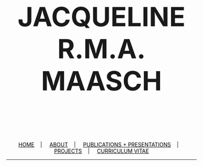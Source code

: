 <p align="center" style="font-size:70px"><b>JACQUELINE  R.M.A.  MAASCH</b></p><br><br>
<div class="topnav">
  <p align="center">
  <a href="home.html" style="color: rgb(0,0,0)"><font color="000000">HOME</font></a>&nbsp;&nbsp;&nbsp;&nbsp;|&nbsp;&nbsp;&nbsp;&nbsp;
  <a href="about.html" style="color: rgb(0,0,0)"><font color="000000">ABOUT</font></a>&nbsp;&nbsp;&nbsp;&nbsp;|&nbsp;&nbsp;&nbsp;&nbsp;
  <a href="pubs.html" style="color: rgb(0,0,0)"><font color="000000">PUBLICATIONS + PRESENTATIONS</font></a>&nbsp;&nbsp;&nbsp;&nbsp;|&nbsp;&nbsp;&nbsp;&nbsp;
  <a href="projects.html" style="color: rgb(0,0,0)"><font color="000000">PROJECTS</font></a>&nbsp;&nbsp;&nbsp;&nbsp;|&nbsp;&nbsp;&nbsp;&nbsp;
  <a href="resume_05_2020.pdf" style="color: rgb(0,0,0)" target="_blank"><font color="000000">CURRICULUM VITAE</font></a> 
</p>
</div>

---------------------------------------

<meta charset="utf-8">
<body>
<script src="https://d3js.org/d3.v4.min.js"></script>
<script src="https://d3js.org/d3-timer.v1.min.js"></script>

<script>

// Set dimensions of SVG containers.

var width = 250,
    height = 200;

// Build SVG grid for visualization.

var svg1 = d3.select("body").append("svg")
    .attr("width", width / 5)
    .attr("height", height / 5)
    .style("background", "#ffffff")
    .append("g")
    .attr("transform", "translate(" + [width / 2, height / 2] + ")");

var svg2 = d3.select("body").append("svg")
    .attr("width", width)
    .attr("height", height)
    .style("background", "#000000")
    .append("g")
    .attr("transform", "translate(" + [width / 2, height / 2] + ")");

var svg3 = d3.select("body").append("svg")
    .attr("width", width)
    .attr("height", height)
    .style("background", "#b3e8c2")
    .append("g")
    .attr("transform", "translate(" + [width / 2, height / 2] + ")");

var svg4 = d3.select("body").append("svg")
    .attr("width", width)
    .attr("height", height)
    .style("background", "#baa600")
    .append("g")
    .attr("transform", "translate(" + [width / 2, height / 2] + ")");

var svg5 = d3.select("body").append("svg")
    .attr("width", width)
    .attr("height", height)
    .style("background", "#ffb852")
    .append("g")
    .attr("transform", "translate(" + [width / 2, height / 2] + ")");

// Append paths for Lissajous curves.

var lissajousTitle = svg2.append("path")
    .attr("fill", "none")
    .attr("stroke", "#c0b490")
    .attr("stroke-opacity", 1)
    .attr("stroke-width", 0.5)
    .attr("x", 50)
    .attr("y", 250);

var lissajous1 = svg3.append("path")
    .attr("fill", "none")
    .attr("stroke", "#ffff00")
    .attr("stroke-opacity", 1)
    .attr("stroke-width", 0.5)
    .attr("x", 50)
    .attr("y", 250);

var lissajous2 = svg4.append("path")
    .attr("fill", "none")
    .attr("stroke", "#e62e73")
    .attr("stroke-opacity", 1)
    .attr("stroke-width", 0.5)
    .attr("x", 50)
    .attr("y", 250);

var lissajous3 = svg5.append("path")
    .attr("fill", "none")
    .attr("stroke", "#ebd999")
    .attr("stroke-opacity", 1)
    .attr("stroke-width", 0.5)
    .attr("x", 50)
    .attr("y", 250);

// Append rectangles to house text.

var textBoxTitle = svg2.append("rect")
    .attr("width", 150)
    .attr("height", 100)
    .attr("x", -10)
    .attr("y", -50)
    .style("fill", "#06004f")
    .style("opacity", 0.8);

var textBox1 = svg3.append("rect")
    .attr("width", 150)
    .attr("height", 100)
    .attr("x", -10)
    .attr("y", -50)
    .style("fill", "#ffcfc4")
    .style("opacity", 0.8);

var textBox2 = svg4.append("rect")
    .attr("width", 150)
    .attr("height", 100)
    .attr("x", -10)
    .attr("y", -50)
    .style("fill", "#2dbc94")
    .style("opacity", 0.9);

var textBox3 = svg5.append("rect")
    .attr("width", 150)
    .attr("height", 100)
    .attr("x", -10)
    .attr("y", -50)
    .style("fill", "#a93400")
    .style("opacity", 0.6);


// Append text of title.

var text1_title = svg2.append("text")
    .attr("x", 0)
    .attr("y", -20)
    .attr("dy", "-1em")
    .attr("font-family", "sans-serif")
    .attr("font-size", "8px")
    .attr("fill", "#c0b490")
    .text("ALL WATCHED");

var text2_title = svg2.append("text")
    .attr("x", 0)
    .attr("y", -20)
    .attr("dy", "0em")
    .attr("font-family", "sans-serif")
    .attr("font-size", "8px")
    .attr("fill", "#c0b490")
    .text("OVER BY");

var text3_title = svg2.append("text")
    .attr("x", 0)
    .attr("y", -20)
    .attr("dy", "1em")
    .attr("font-family", "sans-serif")
    .attr("font-size", "8px")
    .attr("fill", "#c0b490")
    .text("MACHINES OF");

var text4_title = svg2.append("text")
    .attr("x", 0)
    .attr("y", -20)
    .attr("dy", "2em")
    .attr("font-family", "sans-serif")
    .attr("font-size", "8px")
    .attr("fill", "#c0b490")
    .text("LOVING GRACE");

var text5_title = svg2.append("text")
    .attr("x", 0)
    .attr("y", -20)
    .attr("dy", "4em")
    .attr("font-family", "sans-serif")
    .attr("font-size", "8px")
    .attr("fill", "#c0b490")
    .text("");

var text6_title = svg2.append("text")
    .attr("x", 0)
    .attr("y", -20)
    .attr("dy", "5em")
    .attr("font-family", "sans-serif")
    .attr("font-size", "8px")
    .attr("fill", "#c0b490")
    .text("Richard Brautigan | 1967");

// Append text of first stanza.

    /*
    I like to think (and
    the sooner the better!)
    of a cybernetic meadow
    where mammals and computers
    live together in mutually
    programming harmony
    like pure water
    touching clear sky.
    */

var text1_3 = svg3.append("text")
    .attr("x", 0)
    .attr("y", -20)
    .attr("dy", "-1em")
    .attr("font-family", "sans-serif")
    .attr("font-size", "8px")
    .attr("fill", "#ffff00")
    .text("I like to think (and");

var text2_3 = svg3.append("text")
    .attr("x", 0)
    .attr("y", -20)
    .attr("dy", "0em")
    .attr("font-family", "sans-serif")
    .attr("font-size", "8px")
    .attr("fill", "#ffff00")
    .text("the sooner the better!)");

var text3_3 = svg3.append("text")
    .attr("x", 0)
    .attr("y", -20)
    .attr("dy", "1em")
    .attr("font-family", "sans-serif")
    .attr("font-size", "8px")
    .attr("fill", "#ffff00")
    .text("of a cybernetic meadow");

var text4_3 = svg3.append("text")
    .attr("x", 0)
    .attr("y", -20)
    .attr("dy", "2em")
    .attr("font-family", "sans-serif")
    .attr("font-size", "8px")
    .attr("fill", "#ffff00")
    .text("where mammals and computers");

var text5_3 = svg3.append("text")
    .attr("x", 0)
    .attr("y", -20)
    .attr("dy", "3em")
    .attr("font-family", "sans-serif")
    .attr("font-size", "8px")
    .attr("fill", "#ffff00")
    .text("live together in mutually");

var text6_3 = svg3.append("text")
    .attr("x", 0)
    .attr("y", -20)
    .attr("dy", "4em")
    .attr("font-family", "sans-serif")
    .attr("font-size", "8px")
    .attr("fill", "#ffff00")
    .text("programming harmony");

var text7_3 = svg3.append("text")
    .attr("x", 0)
    .attr("y", -20)
    .attr("dy", "5em")
    .attr("font-family", "sans-serif")
    .attr("font-size", "8px")
    .attr("fill", "#ffff00")
    .text("like pure water");

var text8_3 = svg3.append("text")
    .attr("x", 0)
    .attr("y", -20)
    .attr("dy", "6em")
    .attr("font-family", "sans-serif")
    .attr("font-size", "8px")
    .attr("fill", "#ffff00")
    .text("touching clear sky.");

// Append text of second stanza.

        /*
        I like to think
        (right now, please!)
        of a cybernetic forest
        filled with pines and electronics
        where deer stroll peacefully
        past computers
        as if they were flowers
        with spinning blossoms.
        */

var text1_4 = svg4.append("text")
    .attr("x", 0)
    .attr("y", -20)
    .attr("dy", "-1em")
    .attr("font-family", "sans-serif")
    .attr("font-size", "8px")
    .attr("fill", "#e62e73")
    .text("I like to think");

var text2_4 = svg4.append("text")
    .attr("x", 0)
    .attr("y", -20)
    .attr("dy", "0em")
    .attr("font-family", "sans-serif")
    .attr("font-size", "8px")
    .attr("fill", "#e62e73")
    .text("(right now, please!)");

var text3_4 = svg4.append("text")
    .attr("x", 0)
    .attr("y", -20)
    .attr("dy", "1em")
    .attr("font-family", "sans-serif")
    .attr("font-size", "8px")
    .attr("fill", "#e62e73")
    .text("of a cybernetic forest");

var text4_4 = svg4.append("text")
    .attr("x", 0)
    .attr("y", -20)
    .attr("dy", "2em")
    .attr("font-family", "sans-serif")
    .attr("font-size", "8px")
    .attr("fill", "#e62e73")
    .text("filled with pines and electronics");

var text5_4 = svg4.append("text")
    .attr("x", 0)
    .attr("y", -20)
    .attr("dy", "3em")
    .attr("font-family", "sans-serif")
    .attr("font-size", "8px")
    .attr("fill", "#e62e73")
    .text("where deer stroll peacefully");

var text6_4 = svg4.append("text")
    .attr("x", 0)
    .attr("y", -20)
    .attr("dy", "4em")
    .attr("font-family", "sans-serif")
    .attr("font-size", "8px")
    .attr("fill", "#e62e73")
    .text("past computers");

var text7_4 = svg4.append("text")
    .attr("x", 0)
    .attr("y", -20)
    .attr("dy", "5em")
    .attr("font-family", "sans-serif")
    .attr("font-size", "8px")
    .attr("fill", "#e62e73")
    .text("as if they were flowers");

var text8_4 = svg4.append("text")
    .attr("x", 0)
    .attr("y", -20)
    .attr("dy", "6em")
    .attr("font-family", "sans-serif")
    .attr("font-size", "8px")
    .attr("fill", "#e62e73")
    .text("with spinning blossoms.");

// Append text of third stanza.

    /*
    I like to think
    (it has to be!)
    of a cybernetic ecology
    where we are free of our labors
    and joined back to nature,
    returned to our mammal
    brothers and sisters,
    and all watched over
    by machines of loving grace.
    */

var text1_5 = svg5.append("text")
    .attr("x", 0)
    .attr("y", -20)
    .attr("dy", "-1em")
    .attr("font-family", "sans-serif")
    .attr("font-size", "8px")
    .attr("fill", "#ebd999")
    .text("I like to think");

var text2_5 = svg5.append("text")
    .attr("x", 0)
    .attr("y", -20)
    .attr("dy", "0em")
    .attr("font-family", "sans-serif")
    .attr("font-size", "8px")
    .attr("fill", "#ebd999")
    .text("(it has to be!)");

var text3_5 = svg5.append("text")
    .attr("x", 0)
    .attr("y", -20)
    .attr("dy", "1em")
    .attr("font-family", "sans-serif")
    .attr("font-size", "8px")
    .attr("fill", "#ebd999")
    .text("of a cybernetic ecology");

var text4_5 = svg5.append("text")
    .attr("x", 0)
    .attr("y", -20)
    .attr("dy", "2em")
    .attr("font-family", "sans-serif")
    .attr("font-size", "8px")
    .attr("fill", "#ebd999")
    .text("where we are free of our labors");

var text5_5 = svg5.append("text")
    .attr("x", 0)
    .attr("y", -20)
    .attr("dy", "3em")
    .attr("font-family", "sans-serif")
    .attr("font-size", "8px")
    .attr("fill", "#ebd999")
    .text("and joined back to nature,");

var text6_5 = svg5.append("text")
    .attr("x", 0)
    .attr("y", -20)
    .attr("dy", "4em")
    .attr("font-family", "sans-serif")
    .attr("font-size", "8px")
    .attr("fill", "#ebd999")
    .text("returned to our mammal");

var text7_5 = svg5.append("text")
    .attr("x", 0)
    .attr("y", -20)
    .attr("dy", "5em")
    .attr("font-family", "sans-serif")
    .attr("font-size", "8px")
    .attr("fill", "#ebd999")
    .text("brothers and sisters,");

var text8_5 = svg5.append("text")
    .attr("x", 0)
    .attr("y", -20)
    .attr("dy", "6em")
    .attr("font-family", "sans-serif")
    .attr("font-size", "8px")
    .attr("fill", "#ebd999")
    .text("and all watched over");

var text9_5 = svg5.append("text")
    .attr("x", 0)
    .attr("y", -20)
    .attr("dy", "7em")
    .attr("font-family", "sans-serif")
    .attr("font-size", "8px")
    .attr("fill", "#ebd999")
    .text("by machines of loving grace.");


/*
SVG Path Mini-Language

T (t) = Shorthand/smooth quadratic Bézier curveto:
Draw a quadratic Bézier curve from the current point
to (x,y). The control point is assumed to be the
reflection of the control point on the previous command
relative to the current point.

L (l) = lineto: Draw a line from the current point to
the point (x,y).

M (m) = moveto: Move the pen to a new location. No line
is drawn. All path data must begin with a 'moveto' command.
*/

/* Equations for Lissajous curves adapted from:
http://goatlink.deviantart.com/art/lissajous-curves-338721857
*/

var range = d3.range(-70 * Math.PI, 50 * Math.PI, 0.02);

var range2 = d3.range(-60 * Math.PI, 40 * Math.PI, 0.02);

d3.timer(function(t) {

    var dTitle = "M";

    for (var i = 0; i < range.length; i++) {
        var p = range2[i];
        dTitle += 0.22 * width * (Math.sin(3 * p + t / 2000) + Math.sin(2.01 * p + t / 3000));
        dTitle += ",";
        dTitle += 0.22 * height * (Math.sin(2.5 * p + t / 4000) + Math.sin(3.01 * p + t / 3000));
        if (i != range.length - 1) dTitle += "L";
    }

    dTitle.length--;
    lissajousTitle.attr("d", dTitle);

    var d1 = "M";

    for (var i = 0; i < range.length; i++) {
        var p = range[i];
        d1 += 0.22 * width * (Math.sin(3 * p + t / 2000) + Math.sin(2.01 * p + t / 3000));
        d1 += ",";
        d1 += 0.22 * height * (Math.sin(2 * p + t / 4000) + Math.sin(3.01 * p + t / 3000));
        if (i != range.length - 1) d1 += "L";
    }

    d1.length--;
    lissajous1.attr("d", d1);

    var d2 = "M";

    for (var i = 0; i < range.length; i++) {
        var p = range2[i];
        d2 += 0.22 * width * (Math.sin(4 * p + t / 2000) + Math.sin(2.01 * p + t / 3000));
        d2 += ",";
        d2 += 0.22 * height * (Math.sin(2 * p + t / 4000) + Math.sin(3.01 * p + t / 3000));
        if (i != range.length - 1) d2 += "L";
    }

    d2.length--;
    lissajous2.attr("d", d2);

    var d3 = "M";

    for (var i = 0; i < range.length; i++) {
        var p = range[i];
        d3 += 0.22 * width * (Math.sin(4 * p + t / 2000) + Math.sin(2.01 * p + t / 3000));
        d3 += ",";
        d3 += 0.22 * height * (Math.sin(4 * p + t / 4000) + Math.sin(3.01 * p + t / 3000));
        if (i != range.length - 1) d3 += "L";
    }

    d3.length--;
    lissajous3.attr("d", d3);

})

</script>

